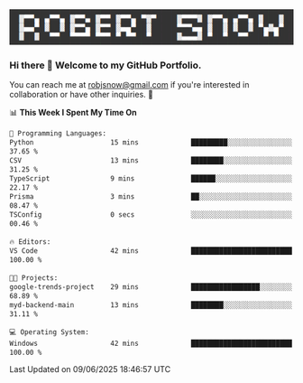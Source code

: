 <img alt="myname" src="assets/name.png" />

### Hi there 👋 Welcome to my GitHub Portfolio.
You can reach me at robjsnow@gmail.com if you're interested in collaboration or have other inquiries.  :briefcase:



<!--START_SECTION:waka-->
📊 **This Week I Spent My Time On** 

```text
💬 Programming Languages: 
Python                   15 mins             █████████░░░░░░░░░░░░░░░░   37.65 % 
CSV                      13 mins             ████████░░░░░░░░░░░░░░░░░   31.25 % 
TypeScript               9 mins              ██████░░░░░░░░░░░░░░░░░░░   22.17 % 
Prisma                   3 mins              ██░░░░░░░░░░░░░░░░░░░░░░░   08.47 % 
TSConfig                 0 secs              ░░░░░░░░░░░░░░░░░░░░░░░░░   00.46 % 

🔥 Editors: 
VS Code                  42 mins             █████████████████████████   100.00 % 

🐱‍💻 Projects: 
google-trends-project    29 mins             █████████████████░░░░░░░░   68.89 % 
myd-backend-main         13 mins             ████████░░░░░░░░░░░░░░░░░   31.11 % 

💻 Operating System: 
Windows                  42 mins             █████████████████████████   100.00 % 
```


 Last Updated on 09/06/2025 18:46:57 UTC
<!--END_SECTION:waka-->

<!--
**robjsnow/robjsnow** is a ✨ _special_ ✨ repository because its `README.md` (this file) appears on your GitHub profile.

Here are some ideas to get you started:

- 🔭 I’m currently working on ...
- 🌱 I’m currently learning ...
- 👯 I’m looking to collaborate on ...
- 🤔 I’m looking for help with ...
- 💬 Ask me about ...
- 📫 How to reach me: ...
- 😄 Pronouns: ...
- ⚡ Fun fact: ...
-->

